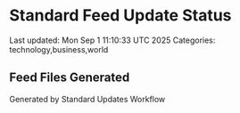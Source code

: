 # Standard Feed Update Status
Last updated: Mon Sep  1 11:10:33 UTC 2025
Categories: technology,business,world

## Feed Files Generated

Generated by Standard Updates Workflow
